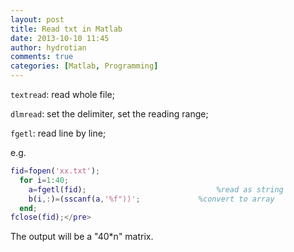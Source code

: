 ```yaml
---
layout: post
title: Read txt in Matlab
date: 2013-10-10 11:45
author: hydrotian
comments: true
categories: [Matlab, Programming]
---
```

`textread`: read whole file;

`dlmread`: set the delimiter, set the reading range;

`fgetl`: read line by line;

e.g.

```matlab
fid=fopen('xx.txt');
  for i=1:40;
    a=fgetl(fid);                             %read as string
    b(i,:)=(sscanf(a,'%f"))';             %convert to array
  end;
fclose(fid);</pre>
```
The output will be a "40*n" matrix.